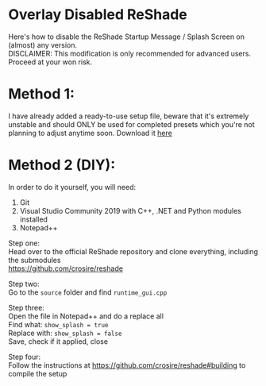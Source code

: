 # Overlay Disabled ReShade
Here's how to disable the ReShade Startup Message / Splash Screen on (almost) any version.  
DISCLAIMER: This modification is only recommended for advanced users. Proceed at your won risk.

# Method 1:
I have already added a ready-to-use setup file, beware that it's extremely unstable and should ONLY be used for completed presets which you're not planning to adjust anytime soon. Download it [here](https://github.com/FaridZelli/OverlayDisabledReShade/raw/main/ReShade_Setup_OverlayDisabled_4.9.1.exe)

# Method 2 (DIY): 
In order to do it yourself, you will need:
1) Git
2) Visual Studio Community 2019 with C++, .NET and Python modules installed
3) Notepad++

Step one:  
Head over to the official ReShade repository and clone everything, including the submodules  
https://github.com/crosire/reshade  

Step two:  
Go to the ```source``` folder and find ```runtime_gui.cpp```  

Step three:  
Open the file in Notepad++ and do a replace all  
Find what: ```show_splash = true```  
Replace with: ```show_splash = false```  
Save, check if it applied, close  

Step four:  
Follow the instructions at https://github.com/crosire/reshade#building to compile the setup  
